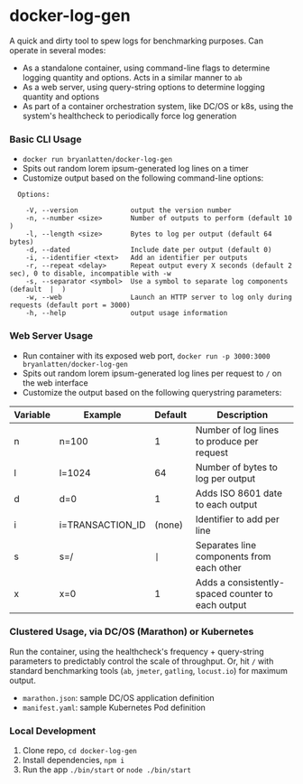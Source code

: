 # docker-log-gen
A quick and dirty tool to spew logs for benchmarking purposes. Can operate in several modes:
- As a standalone container, using command-line flags to determine logging quantity and options. Acts in a similar manner to `ab`
- As a web server, using query-string options to determine logging quantity and options
- As part of a container orchestration system, like DC/OS or k8s, using the system's healthcheck to periodically force log generation

### Basic CLI Usage
- `docker run bryanlatten/docker-log-gen`
- Spits out random lorem ipsum-generated log lines on a timer
- Customize output based on the following command-line options:

```
  Options:

    -V, --version             output the version number
    -n, --number <size>       Number of outputs to perform (default 10 )
    -l, --length <size>       Bytes to log per output (default 64 bytes)
    -d, --dated               Include date per output (default 0)
    -i, --identifier <text>   Add an identifier per outputs
    -r, --repeat <delay>      Repeat output every X seconds (default 2 sec), 0 to disable, incompatible with -w
    -s, --separator <symbol>  Use a symbol to separate log components (default  |  )
    -w, --web                 Launch an HTTP server to log only during requests (default port = 3000)
    -h, --help                output usage information
```

### Web Server Usage
- Run container with its exposed web port, `docker run -p 3000:3000 bryanlatten/docker-log-gen`
- Spits out random lorem ipsum-generated log lines per request to `/` on the web interface
- Customize the output based on the following querystring parameters:

Variable | Example | Default | Description
--- | --- | --- | ---
n | n=100 | 1 | Number of log lines to produce per request
l | l=1024 | 64 | Number of bytes to log per output
d | d=0 | 1 | Adds ISO 8601 date to each output
i | i=TRANSACTION_ID | (none) | Identifier to add per line
s | s=\/ | ` \| ` | Separates line components from each other
x | x=0 | 1 | Adds a consistently-spaced counter to each output


### Clustered Usage, via DC/OS (Marathon) or Kubernetes

Run the container, using the healthcheck's frequency + query-string parameters to predictably control the scale of throughput. Or, hit `/` with standard benchmarking tools (`ab`, `jmeter`, `gatling`, `locust.io`) for maximum output.

- `marathon.json`: sample DC/OS application definition
- `manifest.yaml`: sample Kubernetes Pod definition

### Local Development

1. Clone repo, `cd docker-log-gen`
1. Install dependencies, `npm i`
1. Run the app `./bin/start` or `node ./bin/start`
